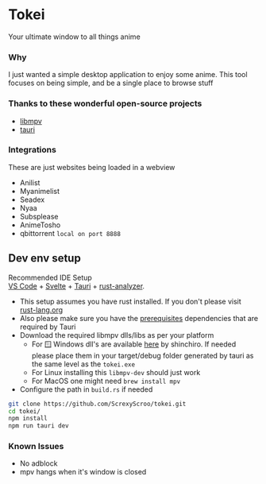 # Tokei

Your ultimate window to all things anime

### Why

I just wanted a simple desktop application to enjoy some anime. This tool focuses on being simple, and be a single place to browse stuff

### Thanks to these wonderful open-source projects

- [libmpv](https://github.com/mpv-player/mpv)
- [tauri](https://github.com/tauri-apps/tauri)

### Integrations

These are just websites being loaded in a webview

- Anilist
- Myanimelist
- Seadex
- Nyaa
- Subsplease
- AnimeTosho
- qbittorrent `local on port 8888`

## Dev env setup

Recommended IDE Setup \
[VS Code](https://code.visualstudio.com/) + [Svelte](https://marketplace.visualstudio.com/items?itemName=svelte.svelte-vscode) + [Tauri](https://marketplace.visualstudio.com/items?itemName=tauri-apps.tauri-vscode) + [rust-analyzer](https://marketplace.visualstudio.com/items?itemName=rust-lang.rust-analyzer).

- This setup assumes you have rust installed. If you don't please visit [rust-lang.org](https://www.rust-lang.org/tools/install)
- Also please make sure you have the [prerequisites](https://v2.tauri.app/start/prerequisites/) dependencies that are required by Tauri
- Download the required libmpv dlls/libs as per your platform
  - For 🪟 Windows dll's are available [here](https://github.com/shinchiro/mpv-winbuild-cmake/releases) by shinchiro. If needed please place them in your target/debug folder generated by tauri as the same level as the `tokei.exe`
  - For Linux installing this `libmpv-dev` should just work
  - For MacOS one might need `brew install mpv`
- Configure the path in `build.rs` if needed

```sh
git clone https://github.com/ScrexyScroo/tokei.git
cd tokei/
npm install
npm run tauri dev
```
### Known Issues

- No adblock
- mpv hangs when it's window is closed